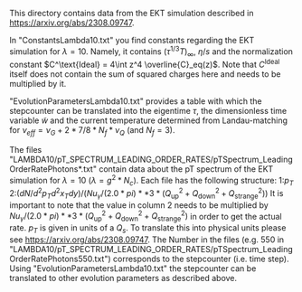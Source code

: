 This directory contains data from the EKT simulation described in https://arxiv.org/abs/2308.09747.

In "ConstantsLambda10.txt" you find constants regarding the EKT simulation for $\lambda=10$. Namely, it contains $(\tau^{1/3}T)_\infty$, $\eta/s$ and the normalization
constant $C^\text{Ideal} = 4\int z^4 \overline{C}_eq(z)$. Note that $C^\text{Ideal}$ itself does not contain the sum of squared charges here and needs to be multiplied by it.

"EvolutionParametersLambda10.txt" provides a table with which the stepcounter can be translated into the eigentime $\tau$, the dimensionless time
variable $\tilde{w}$ and the current temperature determined from Landau-matching for $\nu_{eff}=\nu_G+2*7/8*N_f*\nu_Q$ (and $N_f=3$).

The files "LAMBDA10/pT_SPECTRUM_LEADING_ORDER_RATES/pTSpectrum_LeadingOrderRatePhotons*.txt" contain data about the pT spectrum of the EKT simulation for $\lambda=10$ ($\lambda = g^2*N_c$). Each file has
the following structure:
1:$p_T$ 2:$(dN/d^2p_T d^2x_T dy)/(Nu_\gamma/(2.0*pi)**3*(Q_{\text{up}}^2+Q_{\text{down}}^2+Q_{\text{strange}}^2))$
It is important to note that the value in column 2 needs to be multiplied by $Nu_\gamma/(2.0*pi)**3*(Q_{\text{up}}^2+Q_{\text{down}}^2+Q_{\text{strange}}^2)$ in order to get the actual rate. $p_T$ is given 
in units of a $Q_s$. To translate this into physical units please see https://arxiv.org/abs/2308.09747.
The Number in the files (e.g. 550 in "LAMBDA10/pT_SPECTRUM_LEADING_ORDER_RATES/pTSpectrum_LeadingOrderRatePhotons550.txt") corresponds to the stepcounter (i.e. time step).
Using "EvolutionParametersLambda10.txt" the stepcounter can be translated to other evolution parameters as described above.